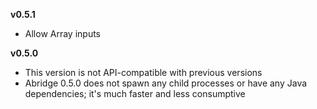 
**v0.5.1**

* Allow Array inputs

**v0.5.0**

* This version is not API-compatible with previous versions
* Abridge 0.5.0 does not spawn any child processes or have any Java dependencies; it's much faster and less consumptive
